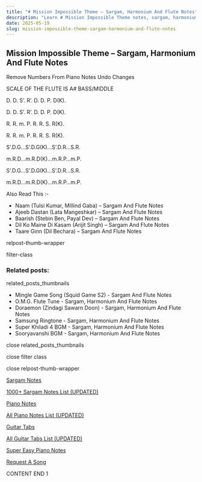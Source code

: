 ```yaml
---
title: "# Mission Impossible Theme – Sargam, Harmonium And Flute Notes"
description: "Learn # Mission Impossible Theme notes, sargam, harmonium notations and flute notes. Easy step-by-step tutorial for beginners."
date: 2025-05-19
slug: mission-impossible-theme-sargam-harmonium-and-flute-notes
---
```


## Mission Impossible Theme – Sargam, Harmonium And Flute Notes

Remove Numbers From Piano Notes
Undo Changes

SCALE OF THE FLUTE IS A# BASS/MIDDLE

D. D. S’. R’. D. D. P. D(K).

D. D. S’. R’. D. D. P. D(K).

R. R. m. P. R. R. S. R(K).

R. R. m. P. R. R. S. R(K).

S’.D.G…S’.D.G(K)…S’.D.R…S.R.

m.R.D…m.R.D(K)…m.R.P…m.P.

S’.D.G…S’.D.G(K)…S’.D.R…S.R.

m.R.D…m.R.D(K)…m.R.P…m.P.

Also Read This :-

* Naam (Tulsi Kumar, Millind Gaba) – Sargam And Flute Notes
* Ajeeb Dastan (Lata Mangeshkar) – Sargam And Flute Notes
* Baarish (Stebin Ben, Payal Dev) – Sargam And Flute Notes
* Dil Ko Maine Di Kasam (Arijit Singh) – Sargam And Flute Notes
* Taare Ginn (Dil Bechara) – Sargam And Flute Notes

relpost-thumb-wrapper

filter-class

### Related posts:

related_posts_thumbnails

* Mingle Game Song (Squid Game S2) - Sargam And Flute Notes
* O.M.G. Flute Tune - Sargam, Harmonium And Flute Notes
* Doraemon  (Zindagi Sawarn Doon) - Sargam, Harmonium And Flute Notes
* Samsung Ringtone - Sargam, Harmonium And Flute Notes
* Super Khiladi 4 BGM - Sargam, Harmonium And Flute Notes
* Sooryavanshi BGM - Sargam, Harmonium And Flute Notes

close related_posts_thumbnails

close filter class

close relpost-thumb-wrapper

[Sargam Notes](/sargam-notes.html)

[1000+ Sargam Notes List (UPDATED)](/all-songs-list-sargam-notes.html)

[Piano Notes](/piano-notes.html)

[All Piano Notes List (UPDATED)](/all-songs-list-piano-notes.html)

[Guitar Tabs](/guitar-tabs.html)

[All Guitar Tabs List (UPDATED)](/all-songs-list-guitar-tabs.html)

[Super Easy Piano Notes](https://studywall.in/)

[Request A Song](/request-a-song.html)

CONTENT END 1

